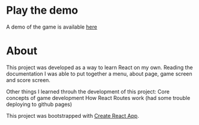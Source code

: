 # Play the demo 
A demo of the game is available [here](https://ismalf.github.io/invaders/)

# About 

This project was developed as a way to learn React on my own.
Reading the documentation I was able to put together a menu, about page, game screen and score screen.

Other things I learned throuh the development of this project:
Core concepts of game development
How React Routes work (had some trouble deploying to github pages)

This project was bootstrapped with [Create React App](https://github.com/facebook/create-react-app).
